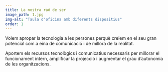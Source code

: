 ```yaml
---
title: La nostra raó de ser
image_path: 1.jpg
img-alt: "Taula d'oficina amb diferents dispositius"
order: 1
---
```

Volem apropar la tecnologia a les persones perquè creiem en el seu gran potencial com a eina de comunicació i de millora de la realitat.

Aportem els recursos tecnològics i comunicatius necessaris per millorar el funcionament intern, amplificar la projecció i augmentar el grau d’autonomia de les organitzacions.
